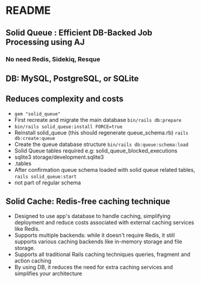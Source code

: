 # README

## Solid Queue : Efficient DB-Backed Job Processing using AJ
### No need Redis, Sidekiq, Resque
## DB: MySQL, PostgreSQL, or SQLite
## Reduces complexity and costs

* `gem "solid_queue"`
* First recreate and migrate the main database `bin/rails db:prepare`
* `bin/rails solid_queue:install FORCE=true`
* Reinstall solid_queue (this should regenerate queue_schema.rb) `rails db:create:queue`
* Create the queue database structure `bin/rails db:queue:schema:load`
* Solid Queue tables required e.g: solid_queue_blocked_executions
* sqlite3 storage/development.sqlite3
*    .tables
* After confirmation queue schema loaded with solid queue related tables, `rails solid_queue:start`
* not part of regular schema

## Solid Cache: Redis-free caching technique

* Designed to use app's database to handle caching, simplifying deployment and reduce costs associated with external caching services like Redis.
* Supports multiple backends: while it doesn't require Redis, it still supports various caching backends like in-memory storage and file storage.
* Supports all traditional Rails caching techniques queries, fragment and action caching
* By using DB, it reduces the need for extra caching services and simplifies your architecture
